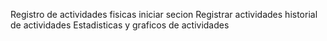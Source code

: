 
Registro de actividades fisicas
    iniciar secion 
    Registrar actividades 
    historial de actividades
    Estadisticas y graficos de actividades


